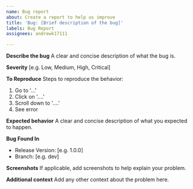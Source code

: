 ```yaml
---
name: Bug report
about: Create a report to help us improve
title: 'Bug: [Brief description of the bug]'
labels: Bug Report
assignees: andrewk17111

---
```


**Describe the bug**
A clear and concise description of what the bug is.

**Severity**
[e.g. Low, Medium, High, Critical]

**To Reproduce**
Steps to reproduce the behavior:
1. Go to '...'
2. Click on '....'
3. Scroll down to '....'
4. See error

**Expected behavior**
A clear and concise description of what you expected to happen.

**Bug Found In**
 - Release Version: [e.g. 1.0.0]
 - Branch: [e.g. dev]

**Screenshots**
If applicable, add screenshots to help explain your problem.

**Additional context**
Add any other context about the problem here.
